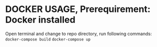 # DOCKER USAGE, Prerequirement: Docker installed
Open terminal and change to repo directory, run following commands:
``docker-compose build``
``docker-compose up``
